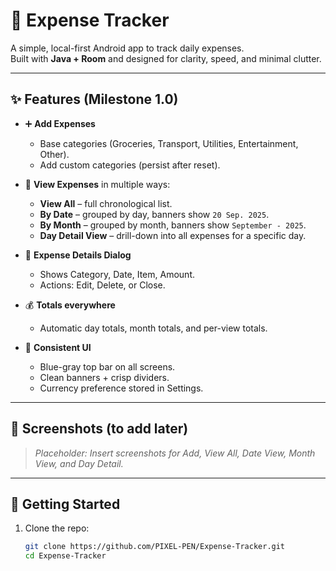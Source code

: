 # 📒 Expense Tracker

A simple, local-first Android app to track daily expenses.  
Built with **Java + Room** and designed for clarity, speed, and minimal clutter.  

---

## ✨ Features (Milestone 1.0)

- ➕ **Add Expenses**  
  - Base categories (Groceries, Transport, Utilities, Entertainment, Other).  
  - Add custom categories (persist after reset).  

- 👀 **View Expenses** in multiple ways:  
  - **View All** – full chronological list.  
  - **By Date** – grouped by day, banners show `20 Sep. 2025`.  
  - **By Month** – grouped by month, banners show `September - 2025`.  
  - **Day Detail View** – drill-down into all expenses for a specific day.  

- 📝 **Expense Details Dialog**  
  - Shows Category, Date, Item, Amount.  
  - Actions: Edit, Delete, or Close.  

- 💰 **Totals everywhere**  
  - Automatic day totals, month totals, and per-view totals.  

- 🎨 **Consistent UI**  
  - Blue-gray top bar on all screens.  
  - Clean banners + crisp dividers.  
  - Currency preference stored in Settings.  

---

## 📱 Screenshots (to add later)

> _Placeholder: Insert screenshots for Add, View All, Date View, Month View, and Day Detail._  

---

## 🚀 Getting Started

1. Clone the repo:  
   ```bash
   git clone https://github.com/PIXEL-PEN/Expense-Tracker.git
   cd Expense-Tracker
